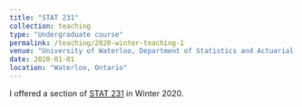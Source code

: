 ```yaml
---
title: "STAT 231"
collection: teaching
type: "Undergraduate course"
permalink: /teaching/2020-winter-teaching-1
venue: "University of Waterloo, Department of Statistics and Actuarial Science"
date: 2020-01-01
location: "Waterloo, Ontario"
---
```


I offered a section of [STAT 231](https://uwflow.com/course/stat231) in Winter 2020. 
